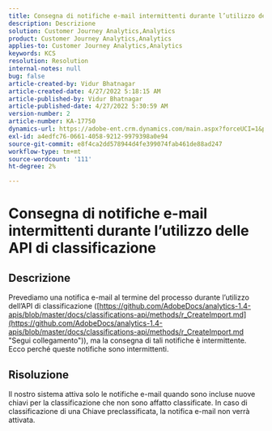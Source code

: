 ```yaml
---
title: Consegna di notifiche e-mail intermittenti durante l’utilizzo delle API di classificazione
description: Descrizione
solution: Customer Journey Analytics,Analytics
product: Customer Journey Analytics,Analytics
applies-to: Customer Journey Analytics,Analytics
keywords: KCS
resolution: Resolution
internal-notes: null
bug: false
article-created-by: Vidur Bhatnagar
article-created-date: 4/27/2022 5:18:15 AM
article-published-by: Vidur Bhatnagar
article-published-date: 4/27/2022 5:30:59 AM
version-number: 2
article-number: KA-17750
dynamics-url: https://adobe-ent.crm.dynamics.com/main.aspx?forceUCI=1&pagetype=entityrecord&etn=knowledgearticle&id=cb09486d-e9c5-ec11-a7b6-0022480a10ee
exl-id: a4edfc76-0661-4058-9212-9979398a0e94
source-git-commit: e8f4ca2dd578944d4fe399074fab461de88ad247
workflow-type: tm+mt
source-wordcount: '111'
ht-degree: 2%

---
```


# Consegna di notifiche e-mail intermittenti durante l’utilizzo delle API di classificazione

## Descrizione


Prevediamo una notifica e-mail al termine del processo durante l’utilizzo dell’API di classificazione ([https://github.com/AdobeDocs/analytics-1.4-apis/blob/master/docs/classifications-api/methods/r_CreateImport.md](https://github.com/AdobeDocs/analytics-1.4-apis/blob/master/docs/classifications-api/methods/r_CreateImport.md "Segui collegamento")), ma la consegna di tali notifiche è intermittente. Ecco perché queste notifiche sono intermittenti.


## Risoluzione


Il nostro sistema attiva solo le notifiche e-mail quando sono incluse nuove chiavi per la classificazione che non sono affatto classificate. In caso di classificazione di una Chiave preclassificata, la notifica e-mail non verrà attivata.
